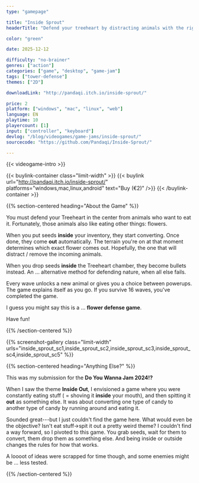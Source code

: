 ```yaml
---
type: "gamepage"

title: "Inside Sprout"
headerTitle: "Defend your treeheart by distracting animals with the right flowers."

color: "green"

date: 2025-12-12

difficulty: "no-brainer"
genres: ["action"]
categories: ["game", "desktop", "game-jam"]
tags: ["tower-defense"]
themes: ["2D"]

downloadLink: "http://pandaqi.itch.io/inside-sprout/"

price: 2
platform: ["windows", "mac", "linux", "web"]
language: EN
playtime: 10
playercount: [1]
input: ["controller", "keyboard"]
devlog: "/blog/videogames/game-jams/inside-sprout/"
sourcecode: "https://github.com/Pandaqi/Inside-Sprout/"

---
```


{{< videogame-intro >}}

{{< buylink-container class="limit-width" >}}
{{< buylink url="http://pandaqi.itch.io/inside-sprout/" platforms="windows,mac,linux,android" text="Buy (&euro;2)" />}} 
{{< /buylink-container >}}

{{% section-centered heading="About the Game" %}}

You must defend your Treeheart in the center from animals who want to eat it. Fortunately, those animals also like eating other things: flowers.

When you put seeds **inside** your inventory, they start converting. Once done, they come **out** automatically. The terrain you're on at that moment determines which exact flower comes out. Hopefully, the one that will distract / remove the incoming animals. 

When you drop seeds **inside** the Treeheart chamber, they become bullets instead. An ... alternative method for defending nature, when all else fails.

Every wave unlocks a new animal or gives you a choice between powerups. The game explains itself as you go. If you survive 16 waves, you've completed the game. 

I guess you might say this is a ... **flower defense game**.

Have fun!

{{% /section-centered %}}

{{% screenshot-gallery class="limit-width" urls="inside_sprout_sc1,inside_sprout_sc2,inside_sprout_sc3,inside_sprout_sc4,inside_sprout_sc5" %}}

{{% section-centered heading="Anything Else?" %}}

This was my submission for the **Do You Wanna Jam 2024!?**

When I saw the theme **Inside Out**, I envisioned a game where you were constantly eating stuff ( = shoving it **inside** your mouth), and then spitting it **out** as something else. It was about converting one type of candy to another type of candy by running around and eating it.

Sounded great---but I just couldn't find the game here. What would even be the objective? Isn't eat stuff->spit it out a pretty weird theme? I couldn't find a way forward, so I pivoted to this game. You grab seeds, wait for them to convert, them drop them as something else. And being inside or outside changes the rules for how that works.

A loooot of ideas were scrapped for time though, and some enemies might be ... less tested.

{{% /section-centered %}}